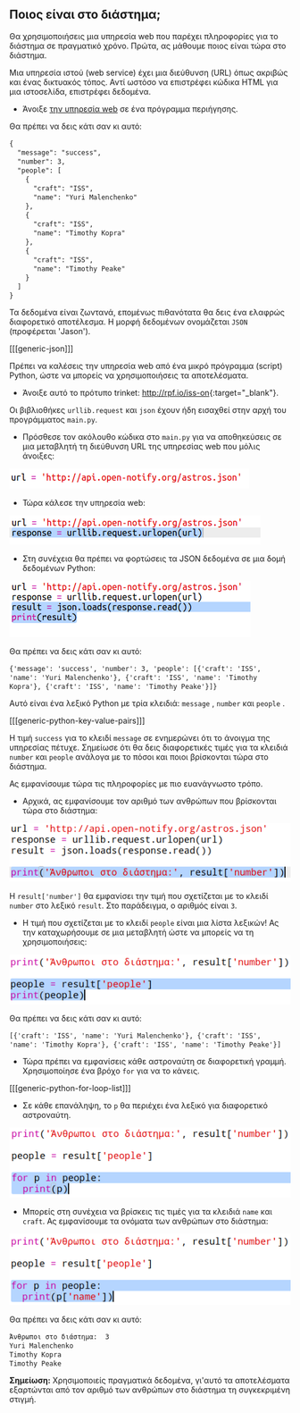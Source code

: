 ## Ποιος είναι στο διάστημα;

Θα χρησιμοποιήσεις μια υπηρεσία web που παρέχει πληροφορίες για το διάστημα σε πραγματικό χρόνο. Πρώτα, ας μάθουμε ποιος είναι τώρα στο διάστημα.

Μια υπηρεσία ιστού (web service) έχει μια διεύθυνση (URL) όπως ακριβώς και ένας δικτυακός τόπος. Αντί ωστόσο να επιστρέφει κώδικα HTML για μια ιστοσελίδα, επιστρέφει δεδομένα.

+ Άνοιξε <a href="http://api.open-notify.org/astros.json" target="_blank">την υπηρεσία web</a> σε ένα πρόγραμμα περιήγησης.

Θα πρέπει να δεις κάτι σαν κι αυτό:

    {
      "message": "success",
      "number": 3,
      "people": [
        {
          "craft": "ISS",
          "name": "Yuri Malenchenko"
        },
        {
          "craft": "ISS",
          "name": "Timothy Kopra"
        },
        {
          "craft": "ISS",
          "name": "Timothy Peake"
        }
      ]
    }
    

Τα δεδομένα είναι ζωντανά, επομένως πιθανότατα θα δεις ένα ελαφρώς διαφορετικό αποτέλεσμα. Η μορφή δεδομένων ονομάζεται `JSON` (προφέρεται 'Jason').

[[[generic-json]]]

Πρέπει να καλέσεις την υπηρεσία web από ένα μικρό πρόγραμμα (script) Python, ώστε να μπορείς να χρησιμοποιήσεις τα αποτελέσματα.

+ Άνοιξε αυτό το πρότυπο trinket: <http://rpf.io/iss-on>{:target="_blank"}.

Οι βιβλιοθήκες `urllib.request` και `json` έχουν ήδη εισαχθεί στην αρχή του προγράμματος `main.py`.

+ Πρόσθεσε τον ακόλουθο κώδικα στο `main.py` για να αποθηκεύσεις σε μια μεταβλητή τη διεύθυνση URL της υπηρεσίας web που μόλις άνοιξες:

![screenshot](images/iss-url.png)

+ Τώρα κάλεσε την υπηρεσία web:

![screenshot](images/iss-request.png)

+ Στη συνέχεια θα πρέπει να φορτώσεις τα JSON δεδομένα σε μια δομή δεδομένων Python:

![screenshot](images/iss-result.png)

Θα πρέπει να δεις κάτι σαν κι αυτό:

    {'message': 'success', 'number': 3, 'people': [{'craft': 'ISS', 'name': 'Yuri Malenchenko'}, {'craft': 'ISS', 'name': 'Timothy Kopra'}, {'craft': 'ISS', 'name': 'Timothy Peake'}]}
    

Αυτό είναι ένα λεξικό Python με τρία κλειδιά: `message` , `number` και `people` .

[[[generic-python-key-value-pairs]]]

Η τιμή `success` για το κλειδί `message` σε ενημερώνει ότι το άνοιγμα της υπηρεσίας πέτυχε. Σημείωσε ότι θα δεις διαφορετικές τιμές για τα κλειδιά `number` και `people` ανάλογα με το πόσοι και ποιοι βρίσκονται τώρα στο διάστημα.

Ας εμφανίσουμε τώρα τις πληροφορίες με πιο ευανάγνωστο τρόπο.

+ Αρχικά, ας εμφανίσουμε τον αριθμό των ανθρώπων που βρίσκονται τώρα στο διάστημα:

![screenshot](images/iss-number.png)

Η `result['number']` θα εμφανίσει την τιμή που σχετίζεται με το κλειδί `number` στο λεξικό `result`. Στο παράδειγμα, ο αριθμός είναι `3`.

+ Η τιμή που σχετίζεται με το κλειδί `people` είναι μια λίστα λεξικών! Ας την καταχωρήσουμε σε μια μεταβλητή ώστε να μπορείς να τη χρησιμοποιήσεις:

![screenshot](images/iss-people.png)

Θα πρέπει να δεις κάτι σαν κι αυτό:

    [{'craft': 'ISS', 'name': 'Yuri Malenchenko'}, {'craft': 'ISS', 'name': 'Timothy Kopra'}, {'craft': 'ISS', 'name': 'Timothy Peake'}]
    

+ Τώρα πρέπει να εμφανίσεις κάθε αστροναύτη σε διαφορετική γραμμή. Χρησιμοποίησε ένα βρόχο `for` για να το κάνεις.

[[[generic-python-for-loop-list]]]

+ Σε κάθε επανάληψη, το `p` θα περιέχει ένα λεξικό για διαφορετικό αστροναύτη.

![screenshot](images/iss-people-1a.png)

+ Μπορείς στη συνέχεια να βρίσκεις τις τιμές για τα κλειδιά `name` και `craft`. Ας εμφανίσουμε τα ονόματα των ανθρώπων στο διάστημα:

![screenshot](images/iss-people-2.png)

Θα πρέπει να δεις κάτι σαν κι αυτό:

    Άνθρωποι στο διάστημα:  3
    Yuri Malenchenko
    Timothy Kopra
    Timothy Peake
    

**Σημείωση:** Χρησιμοποιείς πραγματικά δεδομένα, γι'αυτό τα αποτελέσματα εξαρτώνται από τον αριθμό των ανθρώπων στο διάστημα τη συγκεκριμένη στιγμή.